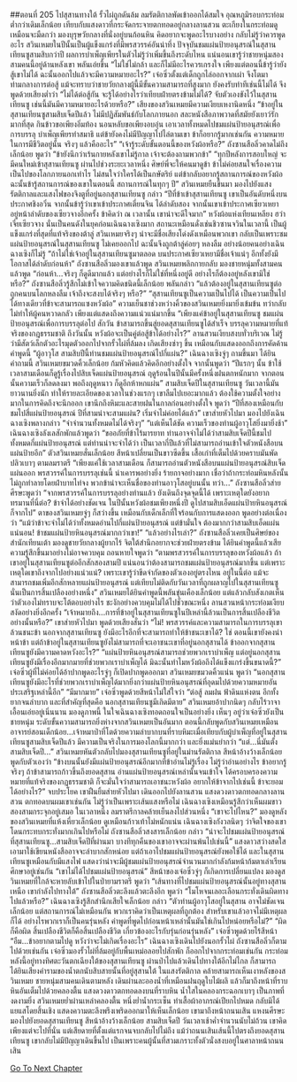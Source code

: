 ##ตอนที่ 205 ไปสุสานทางใต้
รั้วไผ่ถูกดันล้ม ลมรัตติกาลพัดเข้าออกได้สมใจ อุณหภูมิรอบกระท่อมต่ำกว่าเดิมเล็กน้อย เทียบกับแสงดาวที่กระจัดกระจายตกทอดอยู่กลางลานสวน ตะเกียงในกระท่อมดูเหมือนจะมืดกว่า มองบุรุษวัยกลางที่นั่งอยู่บนก้อนหิน คิดอยากจะพูดอะไรบางอย่าง กลับไม่รู้ว่าควรพูดอะไร
สวินเหมยในปีนั้นเป็นผู้แข็งแกร่งที่มีพรสวรรค์อันน่าทึ่ง ปัจจุบันชมแผ่นป้ายอนุสรณ์ในสุสานเทียนซูสามสิบกว่าปี ผลการบำเพ็ญเพียรในตัวไม่รู้ว่าเพิ่มขึ้นถึงระดับไหน แน่นอนเขารู้ว่าชายหนุ่มสองสามคนนี้อยู่ด้านหลังเขา พลันเอ่ยขึ้น “ไม่ใช่ไม่กล้า และก็ไม่มีอะไรควรเกรงใจ เพียงแต่ตอนนี้ข้ารู้ว่ายังสู้เขาไม่ได้ ฉะนั้นออกไปแล้วจะมีความหมายอะไร?”
เจ๋อซิ่วตั้งแต่เด็กถูกไล่ออกจากเผ่า จึงโตมาท่ามกลางการต่อสู้ แม้จะทราบว่าชายวัยกลางผู้นี้มีขั้นความสามารถที่สูงมาก ยังคงรับท่าทีเช่นนี้ไม่ได้ จึงพูดด้วยเสียงต่ำว่า “ไม่ได้ต่อสู้กัน จะรู้ได้อย่างไรว่าเทียบฝ่ายตรงข้ามไม่ได้? จับตัวเองขังไว้ในสุสานเทียนซู เช่นนี้มันมีความหมายอะไรด้วยหรือ?”
เสียงของสวินเหมยมีความเงียบเหงานิดหนึ่ง “ข้าอยู่ในสุสานเทียนซูสามสิบเจ็ดปีแล้ว ไม่มีปฏิสัมพันธ์กับโลกภายนอก สละหนังสือภาพวาดที่สมัยยังเยาว์รักมากที่สุด กินข้าวขอเพียงอิ่มท้อง นอนหลับขอเพียงอบอุ่น เอาเวลาทั้งหมดไปชมแผ่นป้ายอนุสรณ์เพื่อการบรรลุ บำเพ็ญเพียรทำสมาธิ แต่ข้ายังคงไม่มีปัญญาไปไล่ตามเขา ข้าก็อยากรู้มากเช่นกัน ความหมายในการมีชีวิตอยู่นั้น จริงๆ แล้วคืออะไร”
“เจ้ารู้ระดับขั้นตอนนี้ของหวังผ้อหรือ?” ถังซานสือลิ่วคาดไม่ถึงเล็กน้อย พูดว่า “ข้ายังนึกว่าเร้นกายหลังเขาไม่รู้กาล เจ้าจะต้องถามพวกข้า”
“ทุกปีหลังการสอบใหญ่ จะมีคนใหม่เข้าสุสานเทียนซู ผ่านไปช่วงระยะเวลาหนึ่ง ศิษย์พี่จะให้คนมาดูข้า ข้าไม่ค่อยสนใจเรื่องความเป็นไปของโลกภายนอกเท่าไร ไม่สนใจว่าใครได้เป็นกษัตริย์ แต่ข้ากลับอยากรู้สถานการณ์ของหวังผ้อ ฉะนั้นข้ารู้สถานการณ์ของเขาในตอนนี้ สถานการณ์ในทุกๆ ปี”
สวินเหมยยืนขึ้นมา มองไปยังแสงรัตติกาลและแสงไฟของจิงตูที่อยู่นอกสุสานเทียนซู กล่าว “ปีที่ข้าเข้าสุสานเทียนซู เขาเป็นอันดับหนึ่งบนประกาศชิงอวิ๋น จากนั้นข้ารู้ว่าเขาเข้าประกาศเตี่ยนจิน ได้ลำดับสอง จากนั้นเขาเข้าประกาศเซียวเหยา อยู่หน้าลำดับของเซียวจางอีกครั้ง ข้าคิดว่า ณ เวลานั้น เขาน่าจะดีใจมาก”
หวังผ้อแห่งเทียนเหลียง ฮว่าเจี่ยเซียวจาง นั่นเป็นคนดังในยุคก่อนเฉินฉางเซิงมาก สถานะเหมือนดั่งเช่นชิวซานจวินในเวลานี้ เป็นผู้แข็งแกร่งที่สุดที่แท้จริงของต้าลู่ สวินเหมยจริงๆ น่าจะมีชื่อเสียงโด่งดังเหมือนพวกเขา กลับเป็นเพราะชมแผ่นป้ายอนุสรณ์ในสุสานเทียนซู ไม่เคยออกไป ฉะนั้นจึงถูกต้าลู่ค่อยๆ หลงลืม อย่างน้อยคนอย่างเฉินฉางเซิงก็ไม่รู้
“ถ้าไม่ใช่เจ้าอยู่ในสุสานเทียนซูมาตลอด บนประกาศเซียวเหยามีชื่อเจ้าแน่ๆ อีกทั้งยังมีโอกาสได้ลำดับก่อนห้า” ถังซานสือลิ่วมองเขาแล้วพูด
สวินเหมยพลิกกายกลับ มองชายหนุ่มทั้งสามคนแล้วพูด “ก่อนห้า...จริงๆ ก็ดูดีมากแล้ว แต่อย่างไรก็ไม่ใช่ที่หนึ่งอยู่ดี อย่างไรก็ต้องอยู่หลังเขามิใช่หรือ?”
ถังซานสือลิ่วรู้สึกไม่เข้าใจความคิดชนิดนี้เล็กน้อย พลันกล่าว “แล้วต้องอยู่ในสุสานเทียนซูต่อ ถูกคนบนโลกหลงลืม เจ้าถึงจะสงบได้จริงๆ หรือ?”
“สุสานเทียนซูเป็นความเป็นไปได้ เป็นความเป็นไปได้ทางเดียวที่ข้าจะสามารถแซงหวังผ้อ”
ความเย็นชาช่วงหว่างคิ้วของสวินเหมยยิ่งมายิ่งเข้มข้น ทว่ากลับไม่ทำให้ผู้คนหวาดกลัว เพียงแต่แสดงถึงความแน่วแน่มากขึ้น “เพียงแค่ข้าอยู่ในสุสานเทียนซู ชมแผ่นป้ายอนุสรณ์เพื่อการบรรลุต่อไป สักวัน ข้าสามารถขึ้นสู่ยอดสุสานเทียนซูได้สำเร็จ บรรลุความหมายที่แท้จริงของกฎธรรมชาติ ถึงวันนั้น หวังผ้อจะเป็นคู่ต่อสู้ข้าได้อย่างไร?”
ลานสวนเงียบสงบทั่วบริเวณ ไม่รู้ว่ามีสัตว์เล็กตัวอะไรมุดตัวออกไปจากรั้วไผ่ที่ล้มลง เกิดเสียงซ่าๆ ขึ้น เหมือนกับแสดงออกถึงการคัดค้านคำพูดนี้
“ผู้อาวุโส สามสิบปีนี้ท่านชมแผ่นป้ายอนุสรณ์ไปกี่แผ่น?” เฉินฉางเซิงจู่ๆ ถามขึ้นมา
ได้ยินคำถามนี้ สวินเหมยขมวดคิ้วเล็กน้อย ก้มหัวคิดแล้วคิดอีกอย่างตั้งใจ จากนั้นพูดว่า “ปีแรกๆ นั้น ข้าใช้เวลาสามเดือนก็ดูรู้เรื่องไปสิบเจ็ดแผ่นป้ายอนุสรณ์ ฤดูร้อนในปีนั้นมีครั้งหนึ่งฝนตกหนักมาก จากตอนนั้นความเร็วก็ลดลงมา พอถึงฤดูหนาว ก็ดูอีกห้าหกแผ่น”
สามสิบเจ็ดปีในสุสานเทียนซู วันเวลานี้มันยาวนานยิ่งนัก ทำให้รายละเอียดของเวลาในช่วงแรกๆ เขาลืมไปเยอะมากแล้ว ต้องใช้ความตั้งใจอย่างมากในการคิดถึงจะนึกออก เขานึกถึงหิมะและสายฝนในกาลก่อนอย่างตั้งใจ พูดว่า “ปีที่สองเหมือนกับชมไปสี่แผ่นป้ายอนุสรณ์ ปีที่สามน่าจะสามแผ่น? เริ่มจำไม่ค่อยได้แล้ว”
เขาส่ายหัวไปมา มองไปยังเฉินฉางเซิงพลางกล่าว “จำจำนวนทั้งหมดไม่ได้จริงๆ”
“แต่เห็นได้ชัด ความเร็วของท่านผู้อาวุโสยิ่งมายิ่งช้า” เฉินฉางเซิงลังเลสักพักแล้วพูดว่า “ขออภัยที่ข้าไร้มารยาท ท่านอาจจำไม่ได้ว่าสามสิบเจ็ดปีนี้ชมไปทั้งหมดกี่แผ่นป้ายอนุสรณ์ แต่ท่านน่าจะจำได้ว่า เป็นเวลากี่ปีแล้วที่ไม่สามารถอ่านเข้าใจตัวหนังสือบนแผ่นป้ายอีก”
ตัวสวินเหมยสั่นเล็กน้อย สีหน้าเปลี่ยนเป็นขาวซีดขึ้น เสื้อเก่าที่เต็มไปด้วยคราบมันพัดปลิวเบาๆ ตามลมราตรี
“เพียงแค่ใช้เวลาสามเดือน ก็สามารถอ่านตัวหนังสือบนแผ่นป้ายอนุสรณ์สิบเจ็ดแผ่นออก พรสวรรค์ในการบรรลุเช่นนี้ น่าเคารพอย่างยิ่ง ร้ายกาจอย่างมาก เชื่อว่าถ้ากระท่อมหินหลังนั้นไม่ถูกทำลายโดยฝ่าบาทไท่จง พวกข้าน่าจะเห็นชื่อของท่านอาวุโสอยู่บนนั้น ทว่า...”
ถังซานสือลิ่วส่ายศีรษะพูดว่า “จากพรสวรรค์ในการบรรลุอย่างท่านแล้ว ยังเดินถึงจุดจุดนี้ได้ เพราะเหตุใดยังอยากทรมานที่นี่ต่อ? ข้าจำได้อย่างชัดเจน ในปีนั้นหวังผ้อชมเพียงหนึ่งปี ดูไปสามสิบเอ็ดแผ่นป้ายหินอนุสรณ์ก็จากไป”
ตาของสวินเหมยจู่ๆ ก็สว่างขึ้น เหมือนกับเด็กเล็กที่ใจร้อนกับการแสดงออก พูดอย่างต่อเนื่องว่า “แม้ว่าข้าจะจำไม่ได้ว่าทั้งหมดอ่านไปกี่แผ่นป้ายอนุสรณ์ แต่ข้ามั่นใจ ต้องมากกว่าสามสิบเอ็ดแผ่นแน่นอน! ข้าชมแผ่นป้ายหินอนุสรณ์มากกว่าเขา!”
“แล้วอย่างไรเล่า?”
ถังซานสือลิ่วเคยเป็นศิษย์ของสำนักเทียนเต้า มองดูชายวัยกลางผู้ยากไร้ จิตใต้สำนึกอยากจะช่วยฝ่ายตรงข้าม ได้ยินคำพูดนี้แล้วเสียความรู้สึกขึ้นมาอย่างไม่อาจควบคุม ถอนหายใจพูดว่า “ตามพรสวรรค์ในการบรรลุของหวังผ้อแล้ว ถ้าเขาอยู่ในสุสานเทียนซูต่ออีกสักสองสามปี แน่นอนว่าต้องสามารถชมแผ่นป้ายอนุสรณ์มากขึ้น แต่เพราะเหตุใดเขาถึงจากไปอย่างแน่วแน่? เพราะเขารู้ว่าขีดจำกัดของตัวเองอยู่ตรงไหน อยู่ในนี้ต่อ แม้จะสามารถชมเพิ่มอีกสักหลายแผ่นป้ายอนุสรณ์ แต่เทียบไม่ติดกับวันเวลาที่ถูกผลาญไปในสุสานเทียนซู นั่นเป็นการสิ้นเปลืองอย่างหนึ่ง”
สวินเหมยได้ยินคำพูดนี้พลันขุ่นเคืองเล็กน้อย แต่แล้วกลับสังเกตเห็นว่าตัวเองไม่ทราบจะโต้ตอบอย่างไร ชะงักอย่างควบคุมไม่ได้ไปชั่วขณะหนึ่ง ลานสวนหน้ากระท่อมเงียบสงัดอย่างยิ่งอีกครั้ง
“เจ้าหมายถึง...การที่ข้าอยู่ในสุสานเทียนซูในปีเหล่านี้ล้วนเป็นการสิ้นเปลืองชีวิตอย่างนั้นหรือ?”
เขาส่ายหัวไปมา พูดด้วยเสียงสั่นว่า “ไม่! พรสวรรค์และความสามารถในการบรรลุเขาล้วนชนะข้า นอกจากสุสานเทียนซู ยังมีอะไรอีกที่จะสามารถทำให้ข้าชนะเขาได้? ใช่ ตอนนี้เขายังคงนำหน้าข้า แต่ถ้าข้าอยู่ในสุสานเทียนซูยังไม่สามารถที่จะเอาชนะเขาที่อยู่นอกสุสานได้ ข้าออกจากสุสานเทียนซูยังมีความคาดหวังอะไร?”
“แผ่นป้ายหินอนุสรณ์สามารถช่วยพวกเราบำเพ็ญ แต่อยู่นอกสุสานเทียนซูยังมีเรื่องอีกมากมายที่ช่วยพวกเราบำเพ็ญได้ มิฉะนั้นทำไมหวังผ้อถึงได้แข็งแกร่งขึ้นขนาดนี้?”
เจ๋อซิ่วผู้ที่ไม่ค่อยได้อ้าปากพูดอะไรจู่ๆ ก็เปิดปากพูดออกมา
สวินเหมยขมวดคิ้วแน่น พูดว่า “นอกสุสานเทียนซูยังมีอะไรที่ช่วยพวกเราบำเพ็ญได้มากยิ่งกว่าแผ่นป้ายหินอนุสรณ์ที่อุดมไปด้วยความหมายอันประเสริฐเหล่านี้อีก”
“มีมากมาย”
เจ๋อซิ่วพูดด้วยสีหน้าไม่ใส่ใจว่า “ต่อสู้ ลมฝน ฟ้าดินแห่งตน อีกทั้งยากจนลำบาก และที่สำคัญที่สุดคือ นอกสุสานเทียนซูมีเกิดมีตาย”
สวินเหมยอ้าปากนิดๆ กลับไร้วาจาเอื้อนเอ่ยอยู่เนิ่นนาน
มองดูภาพนี้ ในใจเฉินฉางเซิงทอดถอนใจเป็นอย่างยิ่ง เห็นๆ อยู่ว่าเจ๋อซิ่วยังเป็นชายหนุ่ม ระดับขั้นความสามารถยิ่งห่างจากสวินเหมยเป็นอันมาก ตอนนี้กลับพูดกับสวินเหมยเหมือนอาจารย์สอนเด็กน้อย...เจ้าหมาป่าที่โตด้วยความลำบากบนที่ราบหิมะเมื่อเทียบกับผู้บำเพ็ญที่อยู่ในสุสานเทียนซูสามสิบเจ็ดปีแล้ว มีความเป็นจริงในการมองโลกนี้มากกว่า และยิ่งแม่นยำกว่า
“แต่...นี่มันตั้งสามสิบเจ็ดปี...”
สวินเหมยหันตัวกลับไปมองสุสานเทียนซูที่อยู่ในม่านรัตติกาล สีหน้าอ้างว้างเล็กน้อย พูดกับตัวเองว่า “ข้างบนนั้นยังมีแผ่นป้ายอนุสรณ์อีกมากที่ข้าอ่านไม่รู้เรื่อง ไม่รู้ว่าอ่านอย่างไร ข้าอยากรู้จริงๆ ถ้าข้าสามารถก้าวขึ้นถึงยอดสุสาน อ่านแผ่นป้ายอนุสรณ์เหล่านั้นจนเข้าใจ ได้ครอบครองความหมายที่แท้จริงของกฎธรรมชาติ ก็จะมั่นใจว่าสามารถเอาชนะหวังผ้อ อยากให้ข้าจากไปเช่นนี้ ข้าจะยอมได้อย่างไร?”
จบประโยค เขาฝืนยิ้มส่ายหัวไปมา เดินออกไปยังลานสวน
แสงดวงดาวตกทอดกลางลานสวน ตกทอดบนผมเขาเช่นกัน ไม่รู้ว่าเป็นเพราะเส้นแสงหรือไม่ เฉินฉางเซิงเหมือนรู้สึกว่าเห็นผมขาวสองสามกระจุกอยู่เสมอ ในเวลาหนึ่ง ลมราตรีกาลคล้ายเย็นลงไปส่วนหนึ่ง
“เขาจะไปไหน?”
มองดูหลังของสวินเหมยที่แห้งเหี่ยวเล็กน้อย ดูเหมือนก้าวเท้าไม่หนักแน่น เฉินฉางเซิงกังวลนิดๆ ว่าจิตใจของเขาโดนกระทบกระทั่งมากเกินไปหรือไม่
ถังซานสือลิ่วสงสารเล็กน้อย กล่าว “น่าจะไปชมแผ่นป้ายอนุสรณ์ที่สุสานเทียนซู...สามสิบเจ็ดปีที่ผ่านมา บางทีทุกคืนของเขาอาจจะผ่านพ้นไปเช่นนี้”
แสงดาวสว่างสดใส เอามาใช้เขียนหนังสืออาจจะลำบากสักหน่อย แต่ถ้าเอาไปชมแผ่นป้ายอนุสรณ์ยังพอใช้ได้ และในสุสานเทียนซูเหมือนกับมีแสงไฟ แสดงว่าน่าจะมีผู้ชมแผ่นป้ายอนุสรณ์จำนวนมากกำลังก้มหน้าก้มตาเล่าเรียนศึกษาอยู่เช่นกัน
“เขาไม่ได้ไปชมแผ่นป้ายอนุสรณ์”
สีหน้าของเจ๋อซิ่วจู่ๆ ก็เกิดการเปลี่ยนแปลง มองดูสวินเหมยที่ใกล้จะหายลับเข้าไปในป่ายามราตรี พูดว่า “เส้นทางที่ไปชมแผ่นป้ายอนุสรณ์นั้นอยู่ทางสุสานเหนือ เขากำลังไปทางใต้”
ถังซานสือลิ่วตะลึงแล้วตะลึงอีก พูดว่า “โมโหจนเลอะเลือนกระทั่งเดินผิดทางไปแล้วหรือ?”
เฉินฉางเซิงรู้สึกสำนึกเสียใจเล็กน้อย กล่าว “ตัวท่านผู้อาวุโสอยู่ในสุสาน อาจไม่ชัดเจนเล็กน้อย แต่สถานการณ์ไม่เหมือนกัน พวกเราคิดว่าเป็นเหตุผลที่ถูกต้อง สำหรับเขาแล้วอาจไม่มีเหตุผลก็ได้ อย่างไรพวกเราก็เป็นคนรุ่นหลัง คำพูดที่พูดไปก่อนหน้าเหล่านั้นมันใช่เกินไปหน่อยหรือไม่?”
“ผิดก็คือผิด สิ้นเปลืองชีวิตก็คือสิ้นเปลืองชีวิต เกี่ยวข้องอะไรกับรุ่นก่อนรุ่นหลัง” เจ๋อซิ่วพูดด้วยไร้สีหน้า
“อืม...ข้าอยากตามไปดู หวังว่าจะไม่เกิดเรื่องอะไร”
เฉินฉางเซิงเดินไปยังนอกรั้วไผ่ ถังซานสือลิ่วก็ตามไปด้วยเช่นกัน เจ๋อซิ่วมองรั้วไผ่ที่ล้มอยู่กับพื้นเหม่อลอยไปสักพัก ก็ออกไปจากกระท่อมเช่นกัน
กระท่อมหลังนี้อยู่ทางทิศตะวันตกเฉียงใต้ของสุสานเทียนซู ผ่านป่าไปแล้วเดินไปทางใต้อีกไม่ไกล ก็สามารถได้ยินเสียงคำรามของน้ำตกนับสิบสายนั้นที่อยู่สุสานใต้
ในแสงรัตติกาล คล้ายสามารถเห็นเงาหลังของสวินเหมย ชายหนุ่มสามคนเดินตามหลัง เดินผ่านละอองน้ำที่เหมือนฝนฤดูใบไม้ผลิ แล้วก็มาถึงหน้าที่ราบหินอันเต็มไปด้วยคลองตื้น
แสงดวงดาวตกทอดลงบนที่ราบหิน น้ำใสในคลองกระฉอกเบาๆ เป็นภาพที่งดงามยิ่ง
สวินเหมยย่ำผ่านเหล่าคลองตื้น หนึ่งย่ำน้ำกระเซ็น ทำเสื้อผ้าอาภรณ์เปียกไปหมด กลับมิได้แยแสโดยสิ้นเชิง แสดงความตะลึงพรึงเพริดออกมาให้เห็นเล็กน้อย
เขามาถึงหน้าถนนเสิน แหงนศีรษะมองไปยังยอดสุสานเทียนซู สีหน้าอ้างว้างเล็กน้อย
สามสิบเจ็ดปี วันเวลาเช้าค่ำจำนวนนับไม่ถ้วน เขาคิดเพียงแต่จะไปที่นั่น แต่เสียดายที่ตั้งแต่แรกจนจบกลับไปไม่ถึง
แม้ว่าถนนเสินเส้นนี้ไปตรงถึงยอดสุสานเทียนซู เขากลับไม่มีปัญญาเดินขึ้นไป
เป็นเพราะคนผู้นั้นที่สวมเกราะทั้งตัวนั่งสงบอยู่ในศาลาหน้าถนนเสิน


[Go To Next Chapter]( ./207.md)